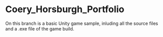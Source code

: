 # Coery_Horsburgh_Portfolio

On this branch is a basic Unity game sample, inluding all the source files and a .exe file of the game build.
